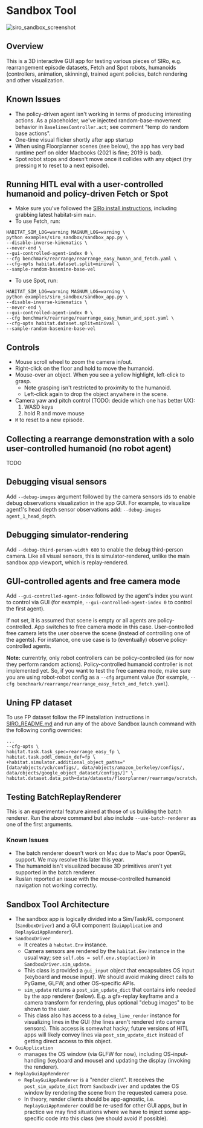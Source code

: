 # Sandbox Tool

![siro_sandbox_screenshot](https://user-images.githubusercontent.com/6557808/230213487-f4812c2f-ec7f-4d68-9bbe-0b65687f769b.png)

## Overview
This is a 3D interactive GUI app for testing various pieces of SIRo, e.g. rearrangement episode datasets, Fetch and Spot robots, humanoids (controllers, animation, skinning), trained agent policies, batch rendering and other visualization.

## Known Issues
* The policy-driven agent isn't working in terms of producing interesting actions. As a placeholder, we've injected random-base-movement behavior in `BaselinesController.act`; see comment "temp do random base actions".
* One-time visual flicker shortly after app startup
* When using Floorplanner scenes (see below), the app has very bad runtime perf on older Macbooks (2021 is fine; 2019 is bad).
* Spot robot stops and doesn't move once it collides with any object (try pressing `M` to reset to a next episode).

## Running HITL eval with a user-controlled humanoid and policy-driven Fetch or Spot

* Make sure you've followed the [SIRo install instructions](../../SIRO_README.md#installation), including grabbing latest habitat-sim `main`.
* To use Fetch, run:
```
HABITAT_SIM_LOG=warning MAGNUM_LOG=warning \
python examples/siro_sandbox/sandbox_app.py \
--disable-inverse-kinematics \
--never-end \
--gui-controlled-agent-index 0 \
--cfg benchmark/rearrange/rearrange_easy_human_and_fetch.yaml \
--cfg-opts habitat.dataset.split=minival \
--sample-random-basenine-base-vel
```
* To use Spot, run:
```
HABITAT_SIM_LOG=warning MAGNUM_LOG=warning \
python examples/siro_sandbox/sandbox_app.py \
--disable-inverse-kinematics \
--never-end \
--gui-controlled-agent-index 0 \
--cfg benchmark/rearrange/rearrange_easy_human_and_spot.yaml \
--cfg-opts habitat.dataset.split=minival \
--sample-random-basenine-base-vel
```

## Controls
* Mouse scroll wheel to zoom the camera in/out.
* Right-click on the floor and hold to move the humanoid.
* Mouse-over an object. When you see a yellow highlight, left-click to grasp.
    * Note grasping isn't restricted to proximity to the humanoid.
    * Left-click again to drop the object anywhere in the scene.
* Camera yaw and pitch control (TODO: decide which one has better UX):
    1. WASD keys
    2. hold R and move mouse
* `M` to reset to a new episode.

## Collecting a rearrange demonstration with a solo user-controlled humanoid (no robot agent)

TODO

## Debugging visual sensors

Add `--debug-images` argument followed by the camera sensors ids to enable debug observations visualization in the app GUI. For example, to visualize agent1's head depth sensor observations add: `--debug-images agent_1_head_depth`.

## Debugging simulator-rendering

Add `--debug-third-person-width 600` to enable the debug third-person camera. Like all visual sensors, this is simulator-rendered, unlike the main sandbox app viewport, which is replay-rendered.

## GUI-controlled agents and free camera mode
Add `--gui-controlled-agent-index` followed by the agent's index you want to control via GUI (for example, `--gui-controlled-agent-index 0` to control the first agent).

If not set, it is assumed that scene is empty or all agents are policy-controlled. App switches to free camera mode in this case. User-controlled free camera lets the user observe the scene (instead of controlling one of the agents). For instance, one use case is to (eventually) observe policy-controlled agents.

**Note:** currentrly, only robot controllers can be policy-controlled (as for now they perform random actions). Policy-controlled humanoid controller is not implemented yet. So, if you want to test the free camera mode, make sure you are using robot-robot config as a `--cfg` argument value (for example, `--cfg benchmark/rearrange/rearrange_easy_fetch_and_fetch.yaml`).

## Uning FP dataset
To use FP dataset follow the FP installation instructions in [SIRO_README.md](../../SIRO_README.md) and run any of the above Sandbox launch command with the following config overrides:
```
...
--cfg-opts \
habitat.task.task_spec=rearrange_easy_fp \
habitat.task.pddl_domain_def=fp \
+habitat.simulator.additional_object_paths="[data/objects/ycb/configs/, data/objects/amazon_berkeley/configs/, data/objects/google_object_dataset/configs/]" \
habitat.dataset.data_path=data/datasets/floorplanner/rearrange/scratch/train/s108294897_176710602.json.gz
```

## Testing BatchReplayRenderer

This is an experimental feature aimed at those of us building the batch renderer. Run the above command but also include `--use-batch-renderer` as one of the first arguments.

### Known Issues
* The batch renderer doesn't work on Mac due to Mac's poor OpenGL support. We may resolve this later this year.
* The humanoid isn't visualized because 3D primitives aren't yet supported in the batch renderer.
* Ruslan reported an issue with the mouse-controlled humanoid navigation not working correctly.

## Sandbox Tool Architecture
* The sandbox app is logically divided into a Sim/Task/RL component (`SandboxDriver`) and a GUI component (`GuiApplication` and `ReplayGuiAppRenderer`).
* `SandboxDriver`
    * It creates a `habitat.Env` instance.
    * Camera sensors are rendered by the `habitat.Env` instance in the usual way; see `self.obs = self.env.step(action)` in `SandboxDriver.sim_update`.
    * This class is provided a `gui_input` object that encapsulates OS input (keyboard and mouse input). We should avoid making direct calls to PyGame, GLFW, and other OS-specific APIs.
    * `sim_update` returns a `post_sim_update_dict` that contains info needed by the app renderer (below). E.g. a gfx-replay keyframe and a camera transform for rendering, plus optional "debug images" to be shown to the user.
    * This class also has access to a `debug_line_render` instance for visualizing lines in the GUI (the lines aren't rendered into camera sensors). This access is somewhat hacky; future versions of HITL apps will likely convey lines via `post_sim_update_dict` instead of getting direct access to this object.
* `GuiApplication`
    * manages the OS window (via GLFW for now), including OS-input-handling (keyboard and mouse) and updating the display (invoking the renderer).
* `ReplayGuiAppRenderer`
    * `ReplayGuiAppRenderer` is a "render client". It receives the `post_sim_update_dict` from `SandboxDriver` and updates the OS window by rendering the scene from the requested camera pose.
    * In theory, render clients should be app-agnostic, i.e. `ReplayGuiAppRenderer` could be re-used for other GUI apps, but in practice we may find situations where we have to inject some app-specific code into this class (we should avoid if possible).
